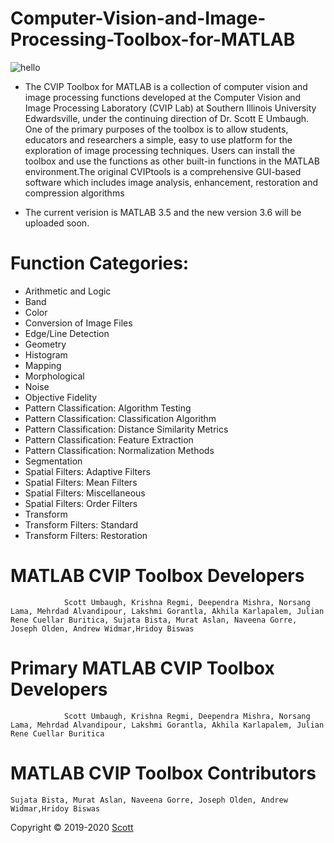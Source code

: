 # Computer-Vision-and-Image-Processing-Toolbox-for-MATLAB
![hello](https://user-images.githubusercontent.com/53453731/91340649-f7b5f400-e79d-11ea-9ffb-9fa647607451.png)

* The CVIP Toolbox for MATLAB is a collection of computer vision and image processing functions developed at the Computer Vision and Image Processing Laboratory (CVIP Lab) at Southern Illinois University Edwardsville, under the continuing direction of Dr. Scott E Umbaugh. One of the primary purposes of the toolbox is to allow students, educators and researchers a simple, easy to use platform for the exploration of image processing techniques. Users can install the toolbox and use the functions as other built-in functions in the MATLAB environment.The original CVIPtools is a comprehensive GUI-based software which includes image analysis, enhancement, restoration and compression algorithms

* The current verision is MATLAB 3.5 and the new version 3.6 will be uploaded soon.
# Function Categories:
- Arithmetic and Logic
- Band
- Color
- Conversion of Image Files
- Edge/Line Detection
- Geometry
- Histogram
- Mapping
- Morphological
- Noise
- Objective Fidelity
- Pattern Classification: Algorithm Testing
- Pattern Classification: Classification Algorithm
- Pattern Classification: Distance Similarity Metrics
- Pattern Classification: Feature Extraction
- Pattern Classification: Normalization Methods
- Segmentation
- Spatial Filters: Adaptive Filters
- Spatial Filters: Mean Filters
- Spatial Filters: Miscellaneous
- Spatial Filters: Order Filters
- Transform
- Transform Filters: Standard
- Transform Filters: Restoration

# MATLAB CVIP Toolbox Developers 
                Scott Umbaugh, Krishna Regmi, Deependra Mishra, Norsang Lama, Mehrdad Alvandipour, Lakshmi Gorantla, Akhila Karlapalem, Julian Rene Cuellar Buritica, Sujata Bista, Murat Aslan, Naveena Gorre, Joseph Olden, Andrew Widmar,Hridoy Biswas

# Primary MATLAB CVIP Toolbox Developers 
                Scott Umbaugh, Krishna Regmi, Deependra Mishra, Norsang Lama, Mehrdad Alvandipour, Lakshmi Gorantla, Akhila Karlapalem, Julian Rene Cuellar Buritica

# MATLAB CVIP Toolbox Contributors
	Sujata Bista, Murat Aslan, Naveena Gorre, Joseph Olden, Andrew Widmar,Hridoy Biswas

Copyright &#169; 2019-2020 <a href="http://www.siue.edu/~sumbaug/">Scott
